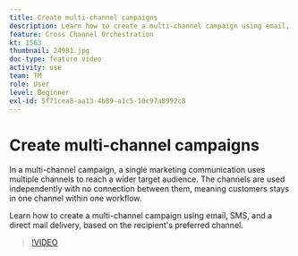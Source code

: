 ```yaml
---
title: Create multi-channel campaigns
description: Learn how to create a multi-channel campaign using email, SMS, and a direct mail delivery, based on the recipient's preferred channel.
feature: Cross Channel Orchestration
kt: 1563
thumbnail: 24981.jpg
doc-type: feature video
activity: use
team: TM
role: User
level: Beginner
exl-id: 5f71cea8-aa13-4b89-a1c5-10c97a8992c8
---
```

# Create multi-channel campaigns

In a multi-channel campaign, a single marketing communication uses multiple channels to reach a wider target audience. The channels are used independently with no connection between them, meaning customers stays in one channel within one workflow.

Learn how to create a multi-channel campaign using email, SMS, and a direct mail delivery, based on the recipient's preferred channel.

>[!VIDEO](https://video.tv.adobe.com/v/24981?quality=12&learn=on)
